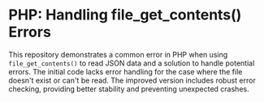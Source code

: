 # PHP: Handling file_get_contents() Errors
This repository demonstrates a common error in PHP when using `file_get_contents()` to read JSON data and a solution to handle potential errors.  The initial code lacks error handling for the case where the file doesn't exist or can't be read.  The improved version includes robust error checking, providing better stability and preventing unexpected crashes.